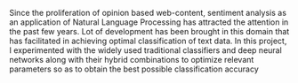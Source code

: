 Since the proliferation of opinion based web-content, sentiment analysis as an application of Natural Language Processing has attracted the attention in the past few years. Lot of development has been brought in this domain that has facilitated in achieving optimal classification of text data. In this project, I experimented with the widely used traditional classifiers and deep neural networks along with their hybrid combinations to optimize relevant parameters so as to obtain the best possible classification accuracy
